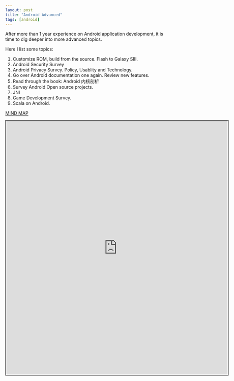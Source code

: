 ```yaml
---
layout: post
title: "Android Advanced"
tags: [android]
---
```

After more than 1 year experience on Android application development, it is time to dig deeper into more advanced topics.

Here I list some topics:

1. Customize ROM, build from the source. Flash to Galaxy SIII.
2. Android Security Survey
3. Android Privacy Survey. Policy, Usablity and Technology. 
4. Go over Android documentation one again. Review new features. 
5. Read through the book: Android 内核剖析
6. Survey Android Open source projects. 
7. JNI
8. Game Development Survey. 
9. Scala on Android. 




[MIND MAP](http://app.wisemapping.com/c/maps/102534/public)

<iframe style="width:700px;height:800px;border: 1px
solid black" src="http://app.wisemapping.com/c/maps/102534/embed?zoom=1"> </iframe>
